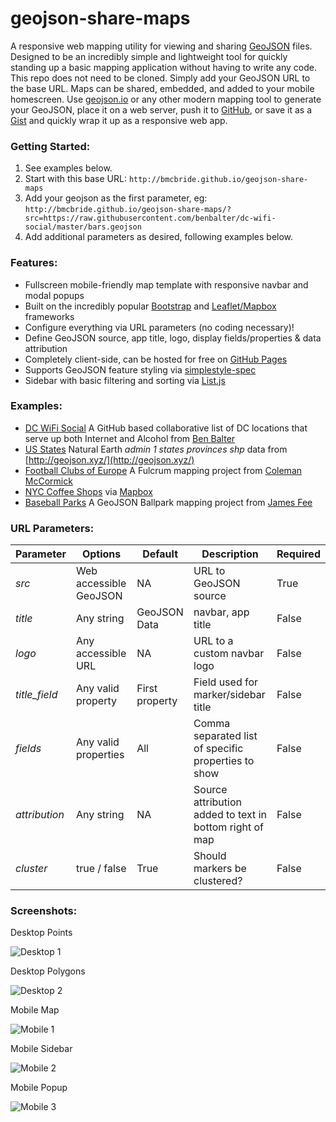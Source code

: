 geojson-share-maps
===========

A responsive web mapping utility for viewing and sharing [GeoJSON](http://geojson.org/) files. Designed to be an incredibly simple and lightweight tool for quickly standing up a basic mapping application without having to write any code. This repo does not need to be cloned. Simply add your GeoJSON URL to the base URL. Maps can be shared, embedded, and added to your mobile homescreen. Use [geojson.io](http://geojson.io/) or any other modern mapping tool to generate your GeoJSON, place it on a web server, push it to [GitHub](https://github.com/), or save it as a [Gist](https://gist.github.com/) and quickly wrap it up as a responsive web app.

### Getting Started:
1. See examples below.
2. Start with this base URL: `http://bmcbride.github.io/geojson-share-maps`
3. Add your geojson as the first parameter, eg: `http://bmcbride.github.io/geojson-share-maps/?src=https://raw.githubusercontent.com/benbalter/dc-wifi-social/master/bars.geojson`
4. Add additional parameters as desired, following examples below.


### Features:

- Fullscreen mobile-friendly map template with responsive navbar and modal popups
- Built on the incredibly popular [Bootstrap](http://getbootstrap.com/) and [Leaflet/Mapbox](http://leafletjs.com/) frameworks
- Configure everything via URL parameters (no coding necessary)!
- Define GeoJSON source, app title, logo, display fields/properties & data attribution
- Completely client-side, can be hosted for free on [GitHub Pages](https://pages.github.com/)
- Supports GeoJSON feature styling via [simplestyle-spec](https://github.com/mapbox/simplestyle-spec/)
- Sidebar with basic filtering and sorting via [List.js](http://www.listjs.com/)

### Examples:

- [DC WiFi Social](http://bmcbride.github.io/geojson-share-maps/?src=https://raw.githubusercontent.com/benbalter/dc-wifi-social/master/bars.geojson&fields=name,address&title=DC%20WiFi%20Social&title_field=name&attribution=https://github.com/benbalter/dc-wifi-social) A GitHub based collaborative list of DC locations that serve up both Internet and Alcohol from [Ben Balter](https://github.com/benbalter/dc-wifi-social)
- [US States](http://bmcbride.github.io/geojson-share-maps/?src=https://d2ad6b4ur7yvpq.cloudfront.net/naturalearth-3.3.0/ne_110m_admin_1_states_provinces_shp.geojson&logo=https://upload.wikimedia.org/wikipedia/en/thumb/a/a4/Flag_of_the_United_States.svg/320px-Flag_of_the_United_States.svg.png&fields=name,name_alt,adm1_code,region,wikipedia&title=US%20States&attribution=States%20courtesy%20of%20geojson.xyz) Natural Earth _admin 1 states provinces shp_ data from [http://geojson.xyz/](http://geojson.xyz/)
- [Football Clubs of Europe](http://bmcbride.github.io/geojson-share-maps/?src=https://web.fulcrumapp.com/shares/82982e4c55707a34.geojson&fields=name,full_name,ground,league,city,state_province,country,photo&title=Football%20Clubs%20of%20Europe&title_field=name&attribution=Courtesy%20of%20Coleman%20McCormick&cluster=true) A Fulcrum mapping project from [Coleman McCormick](https://github.com/colemanm/)
- [NYC Coffee Shops](http://bmcbride.github.io/geojson-share-maps/?src=http://api.tiles.mapbox.com/v3/mapbox.o11ipb8h/markers.geojson&fields=name,description&title=NYC%20Coffee%20Shops&title_field=name&attribution=Courtesy%20of%20Mapbox&cluster=false) via [Mapbox](https://www.mapbox.com/blog/open-web-geojson/)
- [Baseball Parks](http://bmcbride.github.io/geojson-share-maps/?src=https://raw.githubusercontent.com/cageyjames/GeoJSON-Ballparks/master/ballparks.geojson&fields=Class,League,Team,Ballpark&title=GeoJSON%20Ballparks&title_field=Ballpark&cluster=false&attribution=https://github.com/cageyjames/GeoJSON-Ballparks) A GeoJSON Ballpark mapping project from [James Fee](https://github.com/cageyjames/GeoJSON-Ballparks)

### URL Parameters:

| Parameter     | Options                 | Default       | Description                                              | Required |
| ------------- | ----------------------- | ------------- | -------------------------------------------------------- | -------- |
| _src_         | Web accessible GeoJSON  | NA            | URL to GeoJSON source                                    | True     |
| _title_       | Any string              | GeoJSON Data  | navbar, app title                                        | False    |
| _logo_        | Any accessible URL      | NA            | URL to a custom navbar logo                              | False    |
| _title_field_ | Any valid property      | First property| Field used for marker/sidebar title                      | False    |
| _fields_      | Any valid properties    | All           | Comma separated list of specific properties to show      | False    |
| _attribution_ | Any string              | NA            | Source attribution added to text in bottom right of map  | False    |
| _cluster_     | true / false            | True          | Should markers be clustered?                             | False    |


### Screenshots:

Desktop Points

![Desktop 1](http://bmcbride.github.io/geojson-share-maps/screenshots/desktop-1.png)

Desktop Polygons

![Desktop 2](http://bmcbride.github.io/geojson-share-maps/screenshots/desktop-2.png)

Mobile Map

![Mobile 1](http://bmcbride.github.io/geojson-share-maps/screenshots/mobile-1.png)

Mobile Sidebar

![Mobile 2](http://bmcbride.github.io/geojson-share-maps/screenshots/mobile-2.png)

Mobile Popup

![Mobile 3](http://bmcbride.github.io/geojson-share-maps/screenshots/mobile-3.png)

